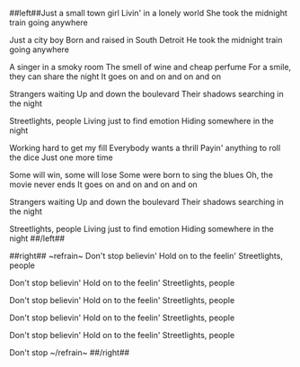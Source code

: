 ##left##Just a small town girl
Livin' in a lonely world
She took the midnight train going anywhere

Just a city boy
Born and raised in South Detroit
He took the midnight train going anywhere

A singer in a smoky room
The smell of wine and cheap perfume
For a smile, they can share the night
It goes on and on and on and on

Strangers waiting
Up and down the boulevard
Their shadows searching in the night

Streetlights, people
Living just to find emotion
Hiding somewhere in the night

Working hard to get my fill
Everybody wants a thrill
Payin' anything to roll the dice
Just one more time

Some will win, some will lose
Some were born to sing the blues
Oh, the movie never ends
It goes on and on and on and on

Strangers waiting
Up and down the boulevard
Their shadows searching in the night

Streetlights, people
Living just to find emotion
Hiding somewhere in the night
##/left##

##right##
~refrain~
Don't stop believin'
Hold on to the feelin'
Streetlights, people

Don't stop believin'
Hold on to the feelin'
Streetlights, people

Don't stop believin'
Hold on to the feelin'
Streetlights, people

Don't stop believin'
Hold on to the feelin'
Streetlights, people

Don't stop believin'
Hold on to the feelin'
Streetlights, people

Don't stop
~/refrain~
##/right##